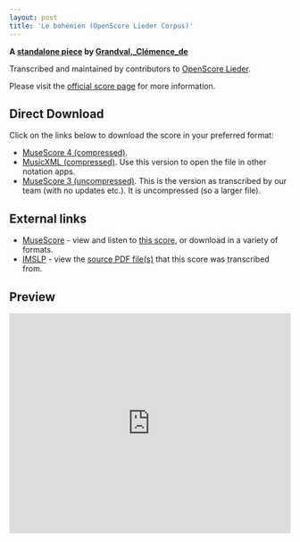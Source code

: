 ```yaml
---
layout: post
title: 'Le bohémien (OpenScore Lieder Corpus)'
---
```


__A [standalone piece](https://fourscoreandmore.org/openscore/lieder/Grandval%2C_Cl%C3%A9mence_de/_/) by [Grandval,_Clémence_de](https://fourscoreandmore.org/openscore/lieder/Grandval%2C_Cl%C3%A9mence_de)__

Transcribed and maintained by contributors to [OpenScore Lieder].

Please visit the [official score page] for more information.

[official score page]: https://musescore.com/openscore-lieder-corpus/scores/6239101
[OpenScore Lieder]: https://musescore.com/openscore-lieder-corpus

## Direct Download

Click on the links below to download the score in your preferred format:
- [MuseScore 4 (compressed)](https://fourscoreandmore.org/openscore/lieder/Grandval%2C_Cl%C3%A9mence_de/_/Le_boh%C3%A9mien.mscz).
- [MusicXML (compressed)](https://fourscoreandmore.org/openscore/lieder/Grandval%2C_Cl%C3%A9mence_de/_/Le_boh%C3%A9mien.mxl). Use this version to open the file in other notation apps.
- [MuseScore 3 (uncompressed)](https://raw.githubusercontent.com/OpenScore/Lieder/refs/heads/main/scores/Grandval%2C_Cl%C3%A9mence_de/_/Le_boh%C3%A9mien/lc6239101.mscx). This is the version as transcribed by our team (with no updates etc.). It is uncompressed (so a larger file).

## External links

- [MuseScore] - view and listen to [this score][MuseScore], or download in a variety of formats.
- [IMSLP] - view the [source PDF file(s)][IMSLP] that this score was transcribed from.

[MuseScore]: https://musescore.com/score/6239101
[IMSLP]: https://imslp.org/wiki/Special:ReverseLookup/329302

## Preview

<iframe width="100%" height="394" src="https://musescore.com/openscore-lieder-corpus/scores/6239101/embed" frameborder="0" allowfullscreen allow="autoplay; fullscreen"></iframe>
